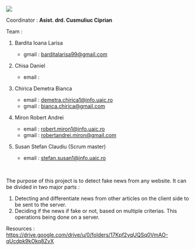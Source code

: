 ![](https://i.imgur.com/1yMpzuI.png)

Coordinator : <b> Asist. drd. Cusmuliuc Ciprian </b>

Team :

1. Bardita Ioana Larisa 
    - gmail : barditalarisa99@gmail.com
  
2. Chisa Daniel
    - email :
  
3. Chirica Demetra Bianca
    - email : demetra.chirica1@info.uaic.ro
    - gmail : bianca.chirica@gmail.com
  
4. Miron Robert Andrei
    - email : robert.miron1@info.uaic.ro
    - gmail : robertandrei.miron@gmail.com
  
5. Susan Stefan Claudiu (Scrum master)
    - email : stefan.susan1@info.uaic.ro
<br/>
<p>The purpose of this project is to detect fake news from any website. It can be divided in two major parts : </p>
<ol>
<li>Detecting and differentiate news from other articles on the client side to be sent to the server.</li>
<li> Deciding if the news if fake or not, based on multiple criterias. This operations being done on a server.</li>
</ol>

Resources : https://drive.google.com/drive/u/0/folders/17Kpf2yqUQSq0VmAO-qUcdpk9kOkq8ZvX
